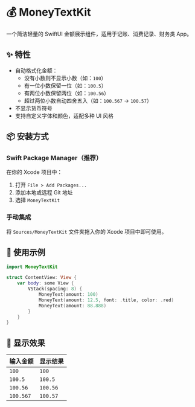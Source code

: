 # 💰 MoneyTextKit

一个简洁轻量的 SwiftUI 金额展示组件，适用于记账、消费记录、财务类 App。

## ✨ 特性

- 自动格式化金额：
  - 没有小数则不显示小数（如：`100`）
  - 有一位小数保留一位（如：`100.5`）
  - 有两位小数保留两位（如：`100.56`）
  - 超过两位小数自动四舍五入（如：`100.567` → `100.57`）
- 不显示货币符号
- 支持自定义字体和颜色，适配多种 UI 风格

## 📦 安装方式

### Swift Package Manager（推荐）

在你的 Xcode 项目中：

1. 打开 `File > Add Packages...`
2. 添加本地或远程 Git 地址
3. 选择 `MoneyTextKit`

### 手动集成

将 `Sources/MoneyTextKit` 文件夹拖入你的 Xcode 项目中即可使用。

## 🧩 使用示例

```swift
import MoneyTextKit

struct ContentView: View {
    var body: some View {
        VStack(spacing: 8) {
            MoneyText(amount: 100)
            MoneyText(amount: 12.5, font: .title, color: .red)
            MoneyText(amount: 88.888)
        }
    }
}
```

## 🧪 显示效果

| 输入金额    | 显示结果   |
|------------|------------|
| `100`      | `100`      |
| `100.5`    | `100.5`    |
| `100.56`   | `100.56`   |
| `100.567`  | `100.57`   |

